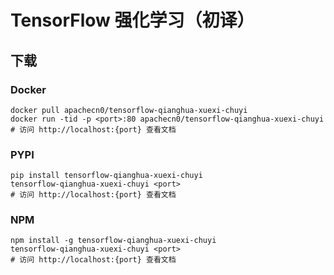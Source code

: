 # TensorFlow 强化学习（初译）

## 下载

### Docker

```
docker pull apachecn0/tensorflow-qianghua-xuexi-chuyi
docker run -tid -p <port>:80 apachecn0/tensorflow-qianghua-xuexi-chuyi
# 访问 http://localhost:{port} 查看文档
```

### PYPI

```
pip install tensorflow-qianghua-xuexi-chuyi
tensorflow-qianghua-xuexi-chuyi <port>
# 访问 http://localhost:{port} 查看文档
```

### NPM

```
npm install -g tensorflow-qianghua-xuexi-chuyi
tensorflow-qianghua-xuexi-chuyi <port>
# 访问 http://localhost:{port} 查看文档
```